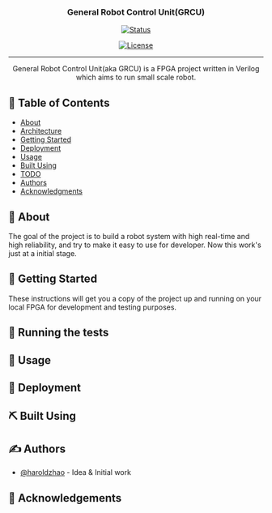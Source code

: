<!-- <p align="center">
  <a href="" rel="noopener">
 <img width=200px height=200px src="https://i.imgur.com/6wj0hh6.jpg" alt="Project logo"></a>
</p> -->

<h3 align="center">General Robot Control Unit(GRCU)</h3>

<div align="center">

[![Status](https://img.shields.io/badge/status-active-success.svg)]()
<!-- [![GitHub Issues](https://img.shields.io/github/issues/kylelobo/The-Documentation-Compendium.svg)](https://github.com/kylelobo/The-Documentation-Compendium/issues)
[![GitHub Pull Requests](https://img.shields.io/github/issues-pr/kylelobo/The-Documentation-Compendium.svg)](https://github.com/kylelobo/The-Documentation-Compendium/pulls) -->
[![License](https://img.shields.io/badge/license-AGPL%20v3-blue.svg)](/LICENSE)

</div>

---

<p align="center"> General Robot Control Unit(aka GRCU) is a FPGA project written in Verilog which aims to run small scale robot.
    <br> 
</p>

## 📝 Table of Contents

- [About](#about)
- [Architecture](#../Architecture.md)
- [Getting Started](#getting_started)
- [Deployment](#deployment)
- [Usage](#usage)
- [Built Using](#built_using)
- [TODO](../TODO.md)
- [Authors](#authors)
- [Acknowledgments](#acknowledgement)

## 🧐 About <a name = "about"></a>

The goal of the project is to build a robot system with high real-time and high reliability, and try to make it easy to use for developer. Now this work's just at a initial stage.

 ## 🏁 Getting Started <a name = "getting_started"></a>

These instructions will get you a copy of the project up and running on your local FPGA for development and testing purposes. 

<!-- ### Prerequisites

What things you need to install the software and how to install them.

```
Give examples
```

### Installing

A step by step series of examples that tell you how to get a development env running.

Say what the step will be

```
Give the example
```

And repeat

```
until finished
```

End with an example of getting some data out of the system or using it for a little demo. -->

## 🔧 Running the tests <a name = "tests"></a>

<!-- Explain how to run the automated tests for this system.

### Break down into end to end tests

Explain what these tests test and why

```
Give an example
```

### And coding style tests

Explain what these tests test and why

```
Give an example
``` -->

## 🎈 Usage <a name="usage"></a>

<!-- Add notes about how to use the system. -->

## 🚀 Deployment <a name = "deployment"></a>

<!-- Add additional notes about how to deploy this on a live system. -->

## ⛏️ Built Using <a name = "built_using"></a>

<!-- - [MongoDB](https://www.mongodb.com/) - Database
- [Express](https://expressjs.com/) - Server Framework
- [VueJs](https://vuejs.org/) - Web Framework
- [NodeJs](https://nodejs.org/en/) - Server Environment -->

## ✍️ Authors <a name = "authors"></a>

- [@haroldzhao](https://github.com/zyn810039594) - Idea & Initial work

<!-- See also the list of [contributors](https://github.com/kylelobo/The-Documentation-Compendium/contributors) who participated in this project. -->

## 🎉 Acknowledgements <a name = "acknowledgement"></a>

<!-- - Hat tip to anyone whose code was used
- Inspiration
- References -->
